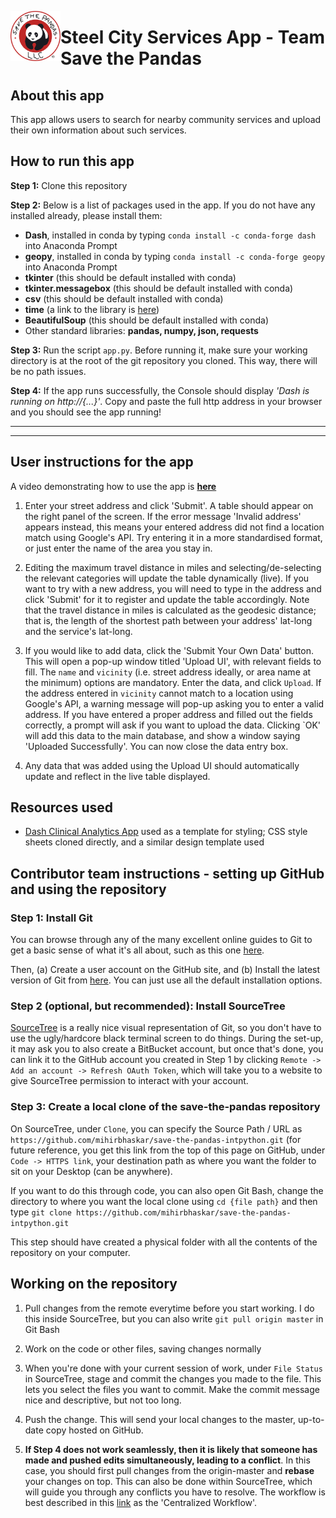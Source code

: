 
<a href="url"><img src="https://github.com/mihirbhaskar/save-the-pandas-intpython/blob/main/assets/savethepandas_logo.png" align="left" height="80" width="80" ></a>

# Steel City Services App - Team Save the Pandas

## About this app
This app allows users to search for nearby community services and upload their own information about such services.

## How to run this app
**Step 1:** Clone this repository

**Step 2:** Below is a list of packages used in the app. If you do not have any installed already, please install them:
- **Dash**, installed in conda by typing `conda install -c conda-forge dash` into Anaconda Prompt
- **geopy**, installed in conda by typing `conda install -c conda-forge geopy` into Anaconda Prompt
- **tkinter** (this should be default installed with conda)
- **tkinter.messagebox** (this should be default installed with conda)
- **csv** (this should be default installed with conda)
- **time** (a link to the library is [here](https://docs.python.org/3/library/time.html))
- **BeautifulSoup** (this should be default installed with conda)
- Other standard libraries: **pandas, numpy, json, requests**

**Step 3:** Run the script `app.py`. Before running it, make sure your working directory is at the root of the git repository you cloned. This way, there will be no path issues.

**Step 4:** If the app runs successfully, the Console should display *'Dash is running on http://{...}'*. Copy and paste the full http address in your browser and you should see the app running! 

---
---
 

## User instructions for the app
A video demonstrating how to use the app is [**here**](https://www.youtube.com/watch?v=dIFTxsJhcF8)

1. Enter your street address and click 'Submit'. A table should appear on the right panel of the screen. If the error message 'Invalid address' appears instead, this means your entered address did not find a location match using Google's API. Try entering it in a more standardised format, or just enter the name of the area you stay in.

2. Editing the maximum travel distance in miles and selecting/de-selecting the relevant categories will update the table dynamically (live). If you want to try with a new address, you will need to type in the address and click 'Submit' for it to register and update the table accordingly. Note that the travel distance in miles is calculated as the geodesic distance; that is, the length of the shortest path between your address' lat-long and the service's lat-long.

3. If you would like to add data, click the 'Submit Your Own Data' button. This will open a pop-up window titled 'Upload UI', with relevant fields to fill. The `name` and `vicinity` (i.e. street address ideally, or area name at the minimum) options are mandatory. Enter the data, and click `Upload`. If the address entered in `vicinity` cannot match to a location using Google's API, a warning message will pop-up asking you to enter a valid address. If you have entered a proper address and filled out the fields correctly, a prompt will ask if you want to upload the data. Clicking `OK' will add this data to the main database, and show a window saying 'Uploaded Successfully'. You can now close the data entry box.

4. Any data that was added using the Upload UI should automatically update and reflect in the live table displayed.

## Resources used
- [Dash Clinical Analytics App](https://github.com/plotly/dash-sample-apps/blob/main/apps/dash-clinical-analytics/app.py) used as a template for styling; CSS style sheets cloned directly, and a similar design template used





## Contributor team instructions - setting up GitHub and using the repository

### Step 1: Install Git

You can browse through any of the many excellent online guides to Git to get a basic sense of what it's all about, such as this one [here](https://docs.github.com/en/get-started/quickstart).

Then, (a) Create a user account on the GitHub site, and (b) Install the latest version of Git from [here](https://git-scm.com/downloads). You can just use all the default installation options.

### Step 2 (optional, but recommended): Install SourceTree

[SourceTree](https://www.sourcetreeapp.com/) is a really nice visual representation of Git, so you don't have to use the ugly/hardcore black terminal screen to do things. During the set-up, it may ask you to also create a BitBucket account, but once that's done, you can link it to the GitHub account you created in Step 1 by clicking `Remote -> Add an account -> Refresh OAuth Token`, which will take you to a website to give SourceTree permission to interact with your account.

### Step 3: Create a local clone of the save-the-pandas repository
On SourceTree, under `Clone`, you can specify the Source Path / URL as `https://github.com/mihirbhaskar/save-the-pandas-intpython.git` (for future reference, you get this link from the top of this page on GitHub, under `Code -> HTTPS link`, your destination path as where you want the folder to sit on your Desktop (can be anywhere).

If you want to do this through code, you can also open Git Bash, change the directory to where you want the local clone using `cd {file path}` and then type `git clone https://github.com/mihirbhaskar/save-the-pandas-intpython.git`

This step should have created a physical folder with all the contents of the repository on your computer.

## Working on the repository

1. Pull changes from the remote everytime before you start working. I do this inside SourceTree, but you can also write `git pull origin master` in Git Bash

2. Work on the code or other files, saving changes normally

3. When you're done with your current session of work, under `File Status` in SourceTree, stage and commit the changes you made to the file. This lets you select the files you want to commit. Make the commit message nice and descriptive, but not too long.

4. Push the change. This will send your local changes to the master, up-to-date copy hosted on GitHub.

5. **If Step 4 does not work seamlessly, then it is likely that someone has made and pushed edits simultaneously, leading to a conflict**. In this case, you should first pull changes from the origin-master and **rebase** your changes on top. This can also be done within SourceTree, which will guide you through any conflicts you have to resolve. The workflow is best described in this [link](https://www.atlassian.com/git/tutorials/comparing-workflows) as the 'Centralized Workflow'.

